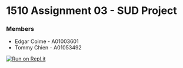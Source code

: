 # 1510 Assignment 03 - SUD Project

### Members
* Edgar Coime - A01003601
* Tommy Chien - A01053492

[![Run on Repl.it](https://repl.it/badge/github/edgarcoime/COMP1510-Assignment3)](https://repl.it/github/edgarcoime/COMP1510-Assignment3)